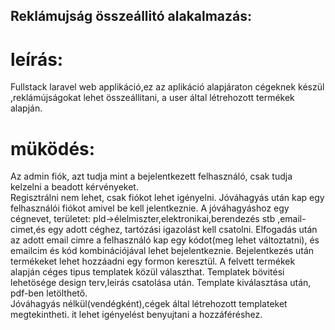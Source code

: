 ## Reklámujság összeállitó alakalmazás:

# leírás:
Fullstack laravel web applikáció,ez az aplikáció alapjáraton cégeknek készül ,reklámújságokat lehet összeállitani, a user által létrehozott termékek alapján.

# müködés:
Az admin fiók, azt tudja mint a bejelentkezett felhasználó, csak tudja kelzelni a beadott kérvényeket.
<br>
Regisztrálni nem lehet, csak fiókot lehet igényelni. Jóváhagyás után kap egy felhasználói fiókot amivel be kell jelentkeznie.
A jóváhagyáshoz egy cégnevet, területet: pld->élelmiszter,elektronikai,berendezés stb ,email-cimet,és egy adott céghez, tartózási igazolást kell csatolni.
Elfogadás után az adott email cimre a felhasználó kap egy kódot(meg lehet változtatni), és emailcim és kód kombinációjával lehet bejelentkeznie.
Bejelentkezés után termékeket lehet hozzáadni egy formon keresztül. A felvett termékek alapján céges tipus templatek közül választhat.
Templatek bövitési lehetösége design terv,leirás csatolása után.
Template kiválasztása után, pdf-ben letölthető.
<br>
Jóváhagyás nélkül(vendégként),cégek által létrehozott templateket megtekintheti.
it lehet igényelést benyujtani a hozzáféréshez.
